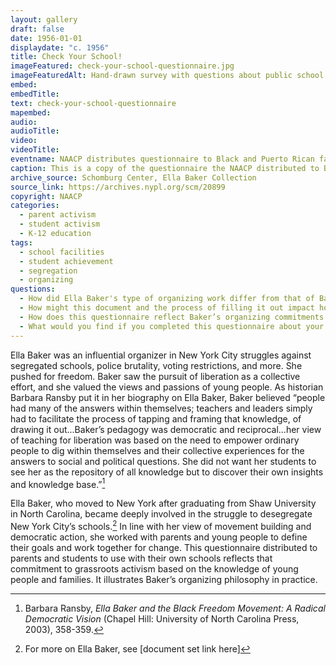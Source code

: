 ```yaml
---
layout: gallery
draft: false
date: 1956-01-01
displaydate: "c. 1956"
title: Check Your School!
imageFeatured: check-your-school-questionnaire.jpg
imageFeaturedAlt: Hand-drawn survey with questions about public school quality
embed: 
embedTitle: 
text: check-your-school-questionnaire
mapembed: 
audio: 
audioTitle: 
video: 
videoTitle: 
eventname: NAACP distributes questionnaire to Black and Puerto Rican families about school segregation.
caption: This is a copy of the questionnaire the NAACP distributed to Black and Puerto Rican families to document the conditions within their segregated schools in the 1950s. It is possible that some students collaborated with their parents to complete these forms, as they had knowledge of their schools. This data was then used to compare conditions in these schools to the segregated white schools throughout the city.
archive_source: Schomburg Center, Ella Baker Collection
source_link: https://archives.nypl.org/scm/20899
copyright: NAACP
categories:
  - parent activism
  - student activism
  - K-12 education
tags:
  - school facilities
  - student achievement
  - segregation
  - organizing
questions:
  - How did Ella Baker's type of organizing work differ from that of Bayard Rustin’s? How are those differences complementary?
  - How might this document and the process of filling it out impact how students and families interacted with schools?
  - How does this questionnaire reflect Baker’s organizing commitments and teaching beliefs?
  - What would you find if you completed this questionnaire about your school?
---
```


Ella Baker was an influential organizer in New York City struggles against segregated schools, police brutality, voting restrictions, and more. She pushed for freedom. Baker saw the pursuit of liberation as a collective effort, and she valued the views and passions of young people. As historian Barbara Ransby put it in her biography on Ella Baker, Baker believed “people had many of the answers within themselves; teachers and leaders simply had to facilitate the process of tapping and framing that knowledge, of drawing it out...Baker’s pedagogy was democratic and reciprocal...her view of teaching for liberation was based on the need to empower ordinary people to dig within themselves and their collective experiences for the answers to social and political questions. She did not want her students to see her as the repository of all knowledge but to discover their own insights and knowledge base.”[^1]

Ella Baker, who moved to New York after graduating from Shaw University in North Carolina, became deeply involved in the struggle to desegregate New York City’s schools.[^2] In line with her view of movement building and democratic action, she worked with parents and young people to define their goals and work together for change. This questionnaire distributed to parents and students to use with their own schools reflects that commitment to grassroots activism based on the knowledge of young people and families. It illustrates Baker’s organizing philosophy in practice.

[^1]: Barbara Ransby, *Ella Baker and the Black Freedom Movement: A Radical Democratic Vision* (Chapel Hill: University of North Carolina Press, 2003), 358-359.

[^2]: For more on Ella Baker, see [document set link here]
